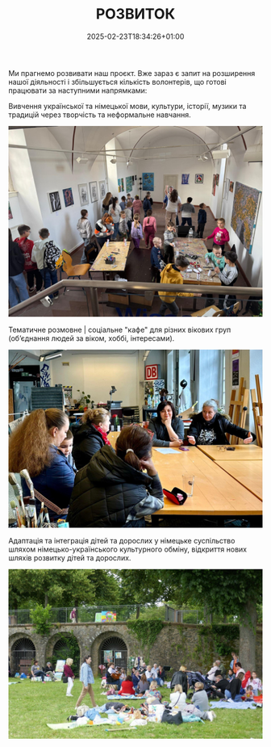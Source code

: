 ﻿---
title: "РОЗВИТОК"
date: "2025-02-23T18:34:26+01:00"
---

Ми прагнемо розвивати наш проєкт. Вже зараз є запит на розширення нашої діяльності і збільшується кількість волонтерів, що готові працювати за наступними напрямками:

Вивчення  української  та німецької  мови, культури, історії, музики та традицій через творчість та неформальне  навчання.

![](img1.jpg)

Тематичне  розмовне | соціальне "кафе" для різних вікових груп (об’єднання людей за віком, хоббі, інтересами).

![](img2.jpg)

Адаптація  та інтеграція  дітей та дорослих  у німецьке  суспільство шляхом німецько-українського культурного обміну, відкриття  нових  шляхів  розвитку  дітей та дорослих.

![](img3.jpg) 


